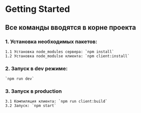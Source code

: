 # Getting Started

## Все команды вводятся в корне проекта

### 1. Установка необходимых пакетов:
	1.1 Установка node_modules сервера: `npm install`
	1.2 Установка node_modulse клиента: `npm client:install`

### 2. Запуск в dev режиме:
	`npm run dev`  

### 3. Запуск в production
	3.1 Компиляция клиента: `npm run client:build`
	3.2 Запуск: `npm start`